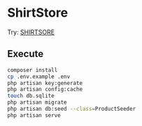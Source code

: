 # ShirtStore


Try: [SHIRTSORE](http://shirtstore.freevar.com/)

## Execute
```sh
composer install
cp .env.example .env
php artisan key:generate
php artisan config:cache
touch db.sqlite
php artisan migrate
php artisan db:seed --class=ProductSeeder
php artisan serve
```
